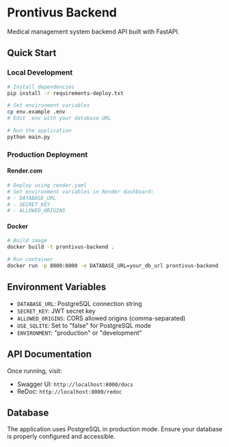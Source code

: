 # Prontivus Backend

Medical management system backend API built with FastAPI.

## Quick Start

### Local Development
```bash
# Install dependencies
pip install -r requirements-deploy.txt

# Set environment variables
cp env.example .env
# Edit .env with your database URL

# Run the application
python main.py
```

### Production Deployment

#### Render.com
```bash
# Deploy using render.yaml
# Set environment variables in Render dashboard:
# - DATABASE_URL
# - SECRET_KEY
# - ALLOWED_ORIGINS
```

#### Docker
```bash
# Build image
docker build -t prontivus-backend .

# Run container
docker run -p 8000:8000 -e DATABASE_URL=your_db_url prontivus-backend
```

## Environment Variables

- `DATABASE_URL`: PostgreSQL connection string
- `SECRET_KEY`: JWT secret key
- `ALLOWED_ORIGINS`: CORS allowed origins (comma-separated)
- `USE_SQLITE`: Set to "false" for PostgreSQL mode
- `ENVIRONMENT`: "production" or "development"

## API Documentation

Once running, visit:
- Swagger UI: `http://localhost:8000/docs`
- ReDoc: `http://localhost:8000/redoc`

## Database

The application uses PostgreSQL in production mode. Ensure your database is properly configured and accessible.
